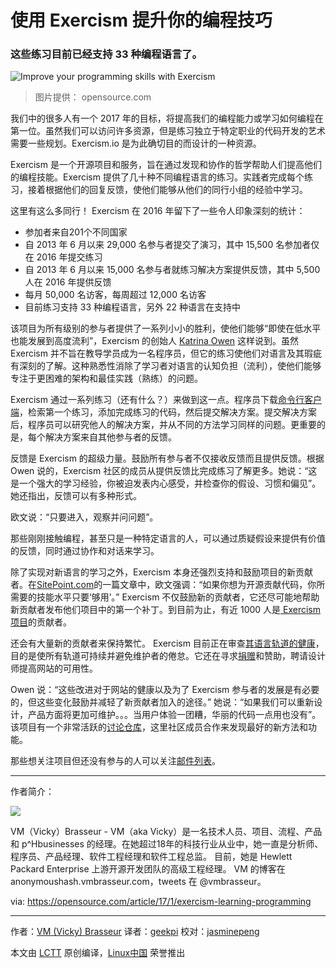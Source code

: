 使用 Exercism 提升你的编程技巧
============================================================

### 这些练习目前已经支持 33 种编程语言了。

 ![Improve your programming skills with Exercism ](https://opensource.com/sites/default/files/styles/image-full-size/public/images/life/code2.png?itok=CVgC8tlK "Improve your programming skills with Exercism ") 
>图片提供： opensource.com

我们中的很多人有一个 2017 年的目标，将提高我们的编程能力或学习如何编程在第一位。虽然我们可以访问许多资源，但是练习独立于特定职业的代码开发的艺术需要一些规划。Exercism.io 是为此确切目的而设计的一种资源。

Exercism 是一个开源项目和服务，旨在通过发现和协作的哲学帮助人们提高他们的编程技能。Exercism 提供了几十种不同编程语言的练习。实践者完成每个练习，接着根据他们的回复反馈，使他们能够从他们的同行小组的经验中学习。

这里有这么多同行！ Exercism 在 2016 年留下了一些令人印象深刻的统计：

* 参加者来自201个不同国家
* 自 2013 年 6 月以来 29,000 名参与者提交了演习，其中 15,500 名参加者仅在 2016 年提交练习
* 自 2013 年 6 月以来 15,000 名参与者就练习解决方案提供反馈，其中 5,500 人在 2016 年提供反馈
* 每月 50,000 名访客，每周超过 12,000 名访客
* 目前练习支持 33 种编程语言，另外 22 种语言在支持中

该项目为所有级别的参与者提供了一系列小小的胜利，使他们能够“即使在低水平也能发展到高度流利”，Exercism 的创始人 [Katrina Owen][3] 这样说到。虽然 Exercism 并不旨在教导学员成为一名程序员，但它的练习使他们对语言及其瑕疵有深刻的了解。这种熟悉性消除了学习者对语言的认知负担（流利），使他们能够专注于更困难的架构和最佳实践（熟练）的问题。

Exercism 通过一系列练习（还有什么？）来做到这一点。程序员下载[命令行客户端][4]，检索第一个练习，添加完成练习的代码，然后提交解决方案。提交解决方案后，程序员可以研究他人的解决方案，并从不同的方法学习同样的问题。更重要的是，每个解决方案来自其他参与者的反馈。

反馈是 Exercism 的超级力量。鼓励所有参与者不仅接收反馈而且提供反馈。根据 Owen 说的，Exercism 社区的成员从提供反馈比完成练习了解更多。她说：“这是一个强大的学习经验，你被迫发表内心感受，并检查你的假设、习惯和偏见”。她还指出，反馈可以有多种形式。

欧文说：“只要进入，观察并问问题”。

那些刚刚接触编程，甚至只是一种特定语言的人，可以通过质疑假设来提供有价值的反馈，同时通过协作和对话来学习。

除了实现对新语言的学习之外，Exercism 本身还强烈支持和鼓励项目的新贡献者。在[SitePoint.com][5]的一篇文章中，欧文强调：“如果你想为开源贡献代码，你所需要的技能水平只要‘够用’。” Exercism 不仅鼓励新的贡献者，它还尽可能地帮助新贡献者发布他们项目中的第一个补丁。到目前为止，有近 1000 人是[ Exercism 项目][6]的贡献者。

还会有大量新的贡献者来保持繁忙。 Exercism 目前正在审查[其语言轨道的健康][7]，目的是使所有轨道可持续并避免维护者的倦怠。它还在寻求[捐赠][8]和赞助，聘请设计师提高网站的可用性。

Owen 说：“这些改进对于网站的健康以及为了 Exercism 参与者的发展是有必要的，但这些变化鼓励并减轻了新贡献者加入的途径。” 她说：“如果我们可以重新设计，产品方面将更加可维护。。。当用户体验一团糟，华丽的代码一点用也没有”。该项目有一个非常活跃的[讨论仓库][9]，这里社区成员合作来发现最好的新方法和功能。

那些想关注项目但还没有参与的人可以关注[邮件列表][10]。

--------------------------------------------------------------------------------

作者简介：

![](https://opensource.com/sites/default/files/styles/profile_pictures/public/pictures/vmb_helvetica_sm.png?itok=mSb3xriS)

VM（Vicky）Brasseur - VM（aka Vicky）是一名技术人员、项目、流程、产品和 p^Hbusinesses 的经理。在她超过18年的科技行业从业中，她一直是分析师、程序员、产品经理、软件工程经理和软件工程总监。 目前，她是 Hewlett Packard Enterprise 上游开源开发团队的高级工程经理。 VM 的博客在 anonymoushash.vmbrasseur.com，tweets 在 @vmbrasseur。

via: https://opensource.com/article/17/1/exercism-learning-programming

--------------------------------------------------------------------------------

作者：[VM (Vicky) Brasseur][a]
译者：[geekpi](https://github.com/geekpi)
校对：[jasminepeng](https://github.com/jasminepeng)

本文由 [LCTT](https://github.com/LCTT/TranslateProject) 原创编译，[Linux中国](https://linux.cn/) 荣誉推出

[a]:https://opensource.com/users/vmbrasseur
[1]:http://exercism.io/
[2]:https://github.com/exercism
[3]:https://twitter.com/kytrinyx
[4]:http://exercism.io/cli
[5]:https://www.sitepoint.com/exorcise-your-newbie-demons-by-contributing-to-exercism/
[6]:https://github.com/exercism
[7]:http://tinyletter.com/exercism/letters/exercism-track-health-check-new-maintainers
[8]:http://exercism.io/donate
[9]:https://github.com/exercism/discussions/issues?page=1&q=is%3Aissue+is%3Aopen
[10]:http://tinyletter.com/exercism/archive
